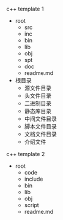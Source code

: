 c++ template 1<br/>
* root
  * src
  * inc
  * bin
  * lib
  * obj
  * spt
  * doc
  * readme.md
* 根目录
  * 源文件目录
  * 头文件目录
  * 二进制目录
  * 静态库目录
  * 中间文件目录
  * 脚本文件目录
  * 文档文件目录
  * 介绍文件
  
c++ template 2<br/>
* root
  * code
  * include
  * bin
  * lib
  * obj
  * script
  * readme.md

